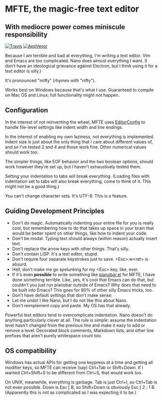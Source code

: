 # MFTE, the magic-free text editor
## With mediocre power comes miniscule responsibility

[![Travis](https://img.shields.io/travis/mathphreak/mfte.svg?style=flat-square&label=UNIX+builds)](https://travis-ci.org/mathphreak/mfte)
[![AppVeyor](https://img.shields.io/appveyor/ci/mathphreak/mfte.svg?style=flat-square&label=Windows+build)](https://ci.appveyor.com/project/mathphreak/mfte)

Because I am terrible and bad at everything, I'm writing a text editor.
Vim and Emacs are too complicated. Nano does almost everything I want. (I don't have an ideological grievance against Electron, but I think using it for a text editor is silly.)

It's pronounced "mifty" (rhymes with "nifty").

Works best on Windows because that's what I use. Guaranteed to compile on Mac OS and Linux; full functionality might not happen.

## Configuration

In the interest of not reinventing the wheel, MFTE uses [EditorConfig](http://editorconfig.org/) to handle file-level settings like indent width and line endings.

In the interest of enabling my own laziness, not everything is implemented.
Indent size is just about the only thing that I care about different values of, and so I've tested 2 and 4 and those work fine. Other numerical values should work too.

The simpler things, like EOF behavior and the two boolean options, should work however they're set up, but I haven't exhaustively tested them.

Setting your indentation to tabs will break everything. (Loading files with indentation set to tabs will also break everything, come to think of it. This might not be a good thing.)

You can't change character sets. It's UTF-8. This is a feature.

## Guiding Development Principles

- Don't do magic. Automatically indenting your entire file for you is really cool, but remembering how to do that takes up space in your brain that would be better spent on other things, like how to indent your code.
- Don't be modal. Typing text should always (within reason) actually insert text.
- Don't replace the arrow keys with other things. That's silly.
- Don't contain LISP. It's a text editor, stupid.
- Don't require four separate keystrokes just to save. \<Esc\>:w\<ret\> is absurd.
- Hell, don't make me go spelunking for my \<Esc\> key, like, ever.
- If it's even **possible** to write something like [pianobar.el](https://github.com/agrif/pianobar.el) for MFTE, I have done something terrible. Like, yes, it's cool that Emacs can do that, but couldn't you just run pianobar outside of Emacs? Why does that need to be built into Emacs? This goes for 80% of other silly Emacs tricks, too.
- Don't have default settings that don't make sense.
- Let me undo! I like Nano, but I do not like this about Nano.
- Don't reimplement copy and paste. My OS has that already.

Powerful text editors tend to overcomplicate indentation. Nano doesn't do anything particularly clever at all. The rule is simple: assume the indentation level hasn't changed from the previous line and make it easy to add or remove a level.
Decorated block comments, Markdown lists, and other line prefixes that aren't purely whitespace count too.

## OS compatibility

Windows has actual APIs for getting one keypress at a time and getting all modifier keys, so MFTE can receive (say) Ctrl+Tab or Shift+Down.
If I wanted Ctrl+Shift+S to be different from Ctrl+S, that would work too.

On UNIX, meanwhile, everything is garbage.
Tab is just Ctrl+I, so Ctrl+Tab is not even possible.
Down is Esc [ B, so Shift+Down is obviously Esc [ 2 ; 1 B.
(Apparently this is not as complicated as I was expecting it to be.)
